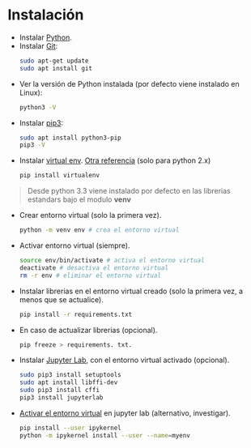 # Instalación

* Instalar [Python](https://www.python.org).
* Instalar [Git](https://git-scm.com/):
    ``` bash
    sudo apt-get update
    sudo apt install git
    ```
* Ver la versión de Python instalada (por defecto viene instalado en Linux):
    ``` bash
    python3 -V
    ```
* Instalar [pip3](https://www.raspberrypi.org/documentation/linux/software/python.md):
    ``` bash
    sudo apt install python3-pip
    pip3 -V
    ```
* Instalar [virtual env](https://virtualenv.pypa.io/en/latest/). [Otra referencia](https://j2logo.com/virtualenv-pip-librerias-python/) (solo para python 2.x)
    ``` bash
    pip install virtualenv
    ```  
> Desde python 3.3 viene instalado por defecto en las librerias estandars bajo el modulo **venv**

* Crear entorno virtual (solo la primera vez).
    ``` bash
    python -m venv env # crea el entorno virtual
    ```
* Activar entorno virtual (siempre).
    ``` bash
    source env/bin/activate # activa el entorno virtual
    deactivate # desactiva el entorno virtual
    rm -r env # eliminar el entorno virtual
    ```
    
* Instalar librerias en el entorno virtual creado (solo la primera vez, a menos que se actualice).
    ``` bash
    pip install -r requirements.txt 
    ```
* En caso de actualizar librerias (opcional).
    ``` bash
    pip freeze > requirements. txt.
    ```
* Instalar [Jupyter Lab](https://jupyterlab.readthedocs.io/en/stable/index.html), con el entorno virtual activado (opcional).
    ``` bash
    sudo pip3 install setuptools
    sudo apt install libffi-dev
    sudo pip3 install cffi
    pip3 install jupyterlab
    ```	  
* [Activar el entorno virtual](https://janakiev.com/blog/jupyter-virtual-envs/) en jupyter lab (alternativo, investigar).
    ``` bash
    pip install --user ipykernel
    python -m ipykernel install --user --name=myenv
    ```